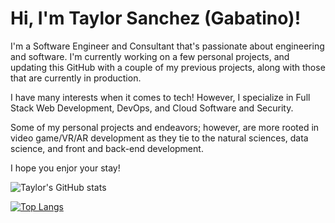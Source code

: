 # Hi, I'm Taylor Sanchez (Gabatino)!

I'm a Software Engineer and Consultant that's passionate about engineering and software. I'm currently working on a few personal projects, and updating this GitHub with a couple of my previous projects, along with those that are currently in production. 

I have many interests when it comes to tech! However, I specialize in Full Stack Web Development, DevOps, and Cloud Software and Security. 

Some of my personal projects and endeavors; however, are more rooted in video game/VR/AR development as they tie to the natural sciences, data science, and front and back-end development. 

I hope you enjor your stay!


![Taylor's GitHub stats](https://github-readme-stats.vercel.app/api?username=tgabatin&show_icons=true&theme=radical)

[![Top Langs](https://github-readme-stats.vercel.app/api/top-langs/?username=tgabatin&theme=radical&layout=compact)](https://github.com/tgabatin/github-readme-stats)





